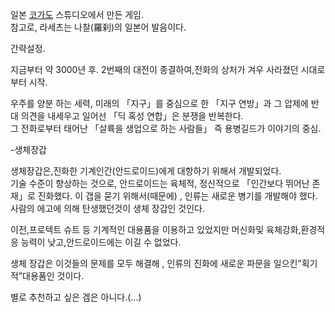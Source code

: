 일본 [코가도](%EC%BD%94%EA%B0%80%EB%8F%84.md) 스튜디오에서 만든 게임.  
참고로, 라세츠는 나찰(羅刹)의 일본어 발음이다.

간략설정.  

  

지금부터 약 3000년 후. 2번째의 대전이 종결하여,전화의 상처가 겨우 사라졌던 시대로부터 시작.  

  

우주를 양분 하는 세력, 미래의 「지구」를 중심으로 한 「지구 연방」과 그 압제에 반대 의견을 내세우고 일어선 「딕 혹성 연합」은 분쟁을
반복한다.  
그 전화로부터 태어난 「살륙을 생업으로 하는 사람들」 즉 용병길드가 이야기의 중심.  

  

-생체장갑

생체장갑은,진화한 기계인간(안드로이드)에게 대항하기 위해서 개발되었다.  
기술 수준이 향상하는 것으로, 안드로이드는 육체적, 정신적으로 「인간보다 뛰어난 존재」로 진화했다. 이 갭을 묻기 위해서(때문에) , 인류는
새로운 병기를 개발해야 했다. 사람의 에고에 의해 탄생했던것이 생체 장갑인 것인다.

이전,프로텍트 슈트 등 기계적인 대용품을 이용하고 있었지만 머신화및 육체강화,환경적응 능력이 낮고,안드로이드에는 이길 수 없었다.  

생체 장갑은 이것들의 문제를 모두 해결해 , 인류의 진화에 새로운 파문을 일으킨”획기적”대용품인 것이다.  

  

별로 추천하고 싶은 겜은 아니다.(...)

